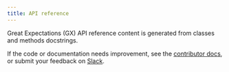 ```yaml
---
title: API reference
---
```


Great Expectations (GX) API reference content is generated from classes and methods docstrings.

If the code or documentation needs improvement, see the [contributor docs](https://docs.greatexpectations.io/docs/0.17.23/contributing/contributing), or submit your feedback on [Slack](https://greatexpectations.io/slack).
